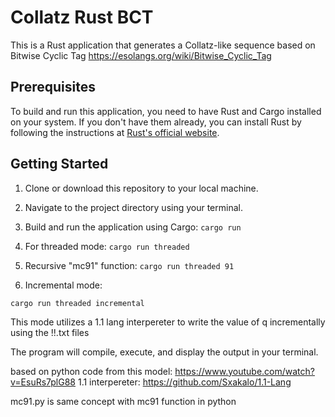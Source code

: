 # Collatz Rust BCT

This is a Rust application that generates a Collatz-like sequence based on Bitwise Cyclic Tag
https://esolangs.org/wiki/Bitwise_Cyclic_Tag


## Prerequisites

To build and run this application, you need to have Rust and Cargo installed on your system. If you don't have them already, you can install Rust by following the instructions at [Rust's official website](https://www.rust-lang.org/learn/get-started).

## Getting Started

1. Clone or download this repository to your local machine.

2. Navigate to the project directory using your terminal.

3. Build and run the application using Cargo: `cargo run`

3. For threaded mode: `cargo run threaded`

4. Recursive "mc91" function: `cargo run threaded 91`

5. Incremental mode:
```
cargo run threaded incremental
``` 
This mode utilizes a 1.1 lang interpereter to write the value of q incrementally using the !!.txt files

The program will compile, execute, and display the output in your terminal.

based on python code from this model:
https://www.youtube.com/watch?v=EsuRs7plG88
1.1 interpereter: https://github.com/Sxakalo/1.1-Lang

mc91.py is same concept with mc91 function in python
